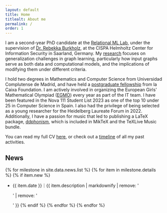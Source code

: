 ```yaml
---
layout: default
title: Home
titlealt: About me
permalink: /
order: 1
---
```


I am a second-year PhD candidate at the [Relational ML Lab](https://relationalml.github.io), under the supervision of [Dr. Rebekka Burkholz](https://sites.google.com/view/rebekkaburkholz/), at the CISPA Helmholtz Center for Information Security in Saarland, Germany. My <a href="/research/" target="_self">research</a> focuses on generalization challenges in graph learning, particularly how input graphs serve as both data and computational models, and the implications of modifying them under different criteria. 

I hold two degrees in Mathematics and Computer Science from Universidad Complutense de Madrid, and have held a [postgraduate fellowship](https://becarios.fundacionlacaixa.org/en/celia-rubio-madrigal-B005794) from la Caixa Foundation. I am actively involved in organizing the European Girls' Mathematical Olympiad ([EGMO](https://www.egmo.org/person933/)) every year as part of the IT team. I have been featured in the Nova 111 Student List 2023 as one of the top 10 under 25 in Computer Science in Spain. I also had the privilege of being selected as a young researcher for the Heidelberg Laureate Forum in 2022. Additionally, I have a passion for music that led to publishing a LaTeX package, 
[ddphonism](https://ctan.org/pkg/ddphonism), which is included in MikTeX and the TeXLive Music bundle.

You can read my full CV [here](/assets/pdf/RubioMadrigalCelia_cv.pdf), or check out a <a href="/timeline/" target="_self">timeline</a> of all my past activities.

## News

{% for milestone in site.data.news.list %}
{% for item in milestone.details %}
{% if item.new %}
* {{ item.date }}｜{{ item.description | markdownify | remove: '<p>' | remove: '</p>' }}
{% endif %}
{% endfor %}
{% endfor %}
